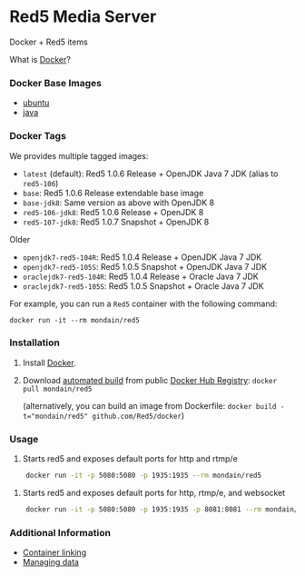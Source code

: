 # Red5 Media Server

Docker + Red5 items

What is [Docker](https://www.docker.com/)?

### Docker Base Images

* [ubuntu](https://registry.hub.docker.com/_/ubuntu/)
* [java](https://registry.hub.docker.com/_/java/)

### Docker Tags

We provides multiple tagged images:

* `latest` (default): Red5 1.0.6 Release + OpenJDK Java 7 JDK (alias to `red5-106`)
* `base`: Red5 1.0.6 Release extendable base image
* `base-jdk8`: Same version as above with OpenJDK 8
* `red5-106-jdk8`: Red5 1.0.6 Release + OpenJDK 8
* `red5-107-jdk8`: Red5 1.0.7 Snapshot + OpenJDK 8

Older

* `openjdk7-red5-104R`: Red5 1.0.4 Release + OpenJDK Java 7 JDK
* `openjdk7-red5-105S`: Red5 1.0.5 Snapshot + OpenJDK Java 7 JDK
* `oraclejdk7-red5-104R`: Red5 1.0.4 Release + Oracle Java 7 JDK
* `oraclejdk7-red5-105S`: Red5 1.0.5 Snapshot + Oracle Java 7 JDK


For example, you can run a `Red5` container with the following command:

    docker run -it --rm mondain/red5


### Installation

1. Install [Docker](https://www.docker.com/).

2. Download [automated build](https://registry.hub.docker.com/u/mondain/red5/) from public [Docker Hub Registry](https://registry.hub.docker.com/): `docker pull mondain/red5`

   (alternatively, you can build an image from Dockerfile: `docker build -t="mondain/red5" github.com/Red5/docker`)


### Usage

 1. Starts red5 and exposes default ports for http and rtmp/e
```sh
    docker run -it -p 5080:5080 -p 1935:1935 --rm mondain/red5
```

 1. Starts red5 and exposes default ports for http, rtmp/e, and websocket
```sh
    docker run -it -p 5080:5080 -p 1935:1935 -p 8081:8081 --rm mondain/red5
```
    
### Additional Information

 * [Container linking](https://docs.docker.com/userguide/dockerlinks/)
 * [Managing data](https://docs.docker.com/userguide/dockervolumes/)
 

